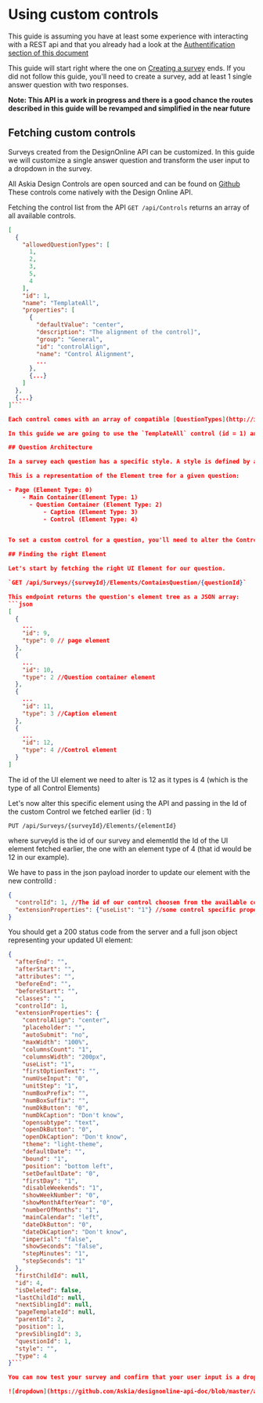# Using custom controls

This guide is assuming you have at least some experience with interacting with a REST api and that you already had a look at the [Authentification section of this document](intro-authentification.md)

This guide will start right where the one on [Creating a survey](guide-create-survey.md) ends.
If you did not follow this guide, you'll need to create a survey, add at least 1 single answer question with two responses.

**Note: This API is a work in progress and there is a good chance the routes described in this guide will be revamped and simplified in the near future**

## Fetching custom controls

Surveys created from the DesignOnline API can be customized. In this guide we will customize a single answer question and transform the user input to a dropdown in the survey.

All Askia Design Controls are open sourced and can be found on [Github](https://github.com/AskiaADX)
These controls come natively with the Design Online API.

Fetching the control list from the API `GET /api/Controls` returns an array of all available controls.

```json
[
  {
    "allowedQuestionTypes": [
      1,
      2,
      3,
      5,
      4
    ],
    "id": 1,
    "name": "TemplateAll",
    "properties": [
      {
        "defaultValue": "center",
        "description": "The alignment of the control]",
        "group": "General",
        "id": "controlAlign",
        "name": "Control Alignment",
        ...
      },
      {...}
    ]
  },
  {...}
]```

Each control comes with an array of compatible [QuestionTypes](http://installers.askia.com/helpdesk/devs/AskiaCoreDoc/html/79108644-24ea-a2e7-b662-59e882cdf1e3.htm).

In this guide we are going to use the `TemplateAll` control (id = 1) and set it as the main control of our question.

## Question Architecture

In a survey each question has a specific style. A style is defined by a tree of `Elements` with each `Element` representing a UI component for the question.

This is a representation of the Element tree for a given question:

- Page (Element Type: 0)
    - Main Container(Element Type: 1)
      - Question Container (Element Type: 2)
          - Caption (Element Type: 3)
          - Control (Element Type: 4)


To set a custom control for a question, you'll need to alter the Control Element inside the question's style.

## Finding the right Element

Let's start by fetching the right UI Element for our question.

`GET /api/Surveys/{surveyId}/Elements/ContainsQuestion/{questionId}`

This endpoint returns the question's element tree as a JSON array:
```json
[
  {
    ...
    "id": 9,
    "type": 0 // page element
  },
  {
    ...
    "id": 10,
    "type": 2 //Question container element
  },
  {
    ...
    "id": 11,
    "type": 3 //Caption element
  },
  {
    ...
    "id": 12,
    "type": 4 //Control element
  }
]
```

The id of the UI element we need to alter is 12 as it types is 4 (which is the type of all Control Elements)

Let's now alter this specific element using the API and passing in the Id of the custom Control we fetched earlier (id : 1)

`PUT /api/Surveys/{surveyId}/Elements/{elementId}`

where surveyId is the id of our survey and elementId the Id of the UI element fetched earlier, the one with an element type of 4 (that id would be 12 in our example).

We have to pass in the json payload inorder to update our element with the new controlId :
```json
{
  "controlId": 1, //The id of our control choosen from the available controls
  "extensionProperties": {"useList": "1"} //some control specific properties (here we are using the control as a clmosed question dropdown)
}
```

You should get a 200 status code from the server and a full json object representing your updated UI element:
```json
{
  "afterEnd": "",
  "afterStart": "",
  "attributes": "",
  "beforeEnd": "",
  "beforeStart": "",
  "classes": "",
  "controlId": 1,
  "extensionProperties": {
    "controlAlign": "center",
    "placeholder": "",
    "autoSubmit": "no",
    "maxWidth": "100%",
    "columnsCount": "1",
    "columnsWidth": "200px",
    "useList": "1",
    "firstOptionText": "",
    "numUseInput": "0",
    "unitStep": "1",
    "numBoxPrefix": "",
    "numBoxSuffix": "",
    "numDkButton": "0",
    "numDkCaption": "Don't know",
    "opensubtype": "text",
    "openDkButton": "0",
    "openDkCaption": "Don't know",
    "theme": "light-theme",
    "defaultDate": "",
    "bound": "1",
    "position": "bottom left",
    "setDefaultDate": "0",
    "firstDay": "1",
    "disableWeekends": "1",
    "showWeekNumber": "0",
    "showMonthAfterYear": "0",
    "numberOfMonths": "1",
    "mainCalendar": "left",
    "dateDkButton": "0",
    "dateDkCaption": "Don't know",
    "imperial": "false",
    "showSeconds": "false",
    "stepMinutes": "1",
    "stepSeconds": "1"
  },
  "firstChildId": null,
  "id": 4,
  "isDeleted": false,
  "lastChildId": null,
  "nextSiblingId": null,
  "pageTemplateId": null,
  "parentId": 2,
  "position": 1,
  "prevSiblingId": 3,
  "questionId": 1,
  "style": "",
  "type": 4
}```

You can now test your survey and confirm that your user input is a dropdown instead of two radio buttons.

![dropdown](https://github.com/Askia/designonline-api-doc/blob/master/assets/dropdown.png)
